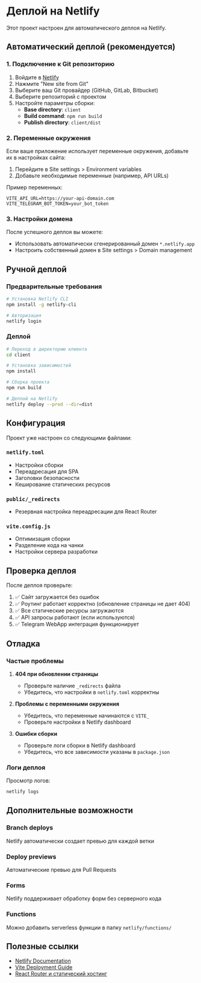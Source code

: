 # Деплой на Netlify

Этот проект настроен для автоматического деплоя на Netlify.

## Автоматический деплой (рекомендуется)

### 1. Подключение к Git репозиторию

1. Войдите в [Netlify](https://netlify.com)
2. Нажмите "New site from Git"
3. Выберите ваш Git провайдер (GitHub, GitLab, Bitbucket)
4. Выберите репозиторий с проектом
5. Настройте параметры сборки:
   - **Base directory**: `client`
   - **Build command**: `npm run build`
   - **Publish directory**: `client/dist`

### 2. Переменные окружения

Если ваше приложение использует переменные окружения, добавьте их в настройках сайта:

1. Перейдите в Site settings > Environment variables
2. Добавьте необходимые переменные (например, API URLs)

Пример переменных:
```
VITE_API_URL=https://your-api-domain.com
VITE_TELEGRAM_BOT_TOKEN=your_bot_token
```

### 3. Настройки домена

После успешного деплоя вы можете:
- Использовать автоматически сгенерированный домен `*.netlify.app`
- Настроить собственный домен в Site settings > Domain management

## Ручной деплой

### Предварительные требования

```bash
# Установка Netlify CLI
npm install -g netlify-cli

# Авторизация
netlify login
```

### Деплой

```bash
# Переход в директорию клиента
cd client

# Установка зависимостей
npm install

# Сборка проекта
npm run build

# Деплой на Netlify
netlify deploy --prod --dir=dist
```

## Конфигурация

Проект уже настроен со следующими файлами:

### `netlify.toml`
- Настройки сборки
- Переадресация для SPA
- Заголовки безопасности
- Кеширование статических ресурсов

### `public/_redirects`
- Резервная настройка переадресации для React Router

### `vite.config.js`
- Оптимизация сборки
- Разделение кода на чанки
- Настройки сервера разработки

## Проверка деплоя

После деплоя проверьте:

1. ✅ Сайт загружается без ошибок
2. ✅ Роутинг работает корректно (обновление страницы не дает 404)
3. ✅ Все статические ресурсы загружаются
4. ✅ API запросы работают (если используются)
5. ✅ Telegram WebApp интеграция функционирует

## Отладка

### Частые проблемы

1. **404 при обновлении страницы**
   - Проверьте наличие `_redirects` файла
   - Убедитесь, что настройки в `netlify.toml` корректны

2. **Проблемы с переменными окружения**
   - Убедитесь, что переменные начинаются с `VITE_`
   - Проверьте настройки в Netlify dashboard

3. **Ошибки сборки**
   - Проверьте логи сборки в Netlify dashboard
   - Убедитесь, что все зависимости указаны в `package.json`

### Логи деплоя

Просмотр логов:
```bash
netlify logs
```

## Дополнительные возможности

### Branch deploys
Netlify автоматически создает превью для каждой ветки

### Deploy previews
Автоматические превью для Pull Requests

### Forms
Netlify поддерживает обработку форм без серверного кода

### Functions
Можно добавить serverless функции в папку `netlify/functions/`

## Полезные ссылки

- [Netlify Documentation](https://docs.netlify.com/)
- [Vite Deployment Guide](https://vitejs.dev/guide/static-deploy.html#netlify)
- [React Router и статический хостинг](https://reactrouter.com/en/main/routers/create-browser-router)